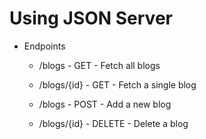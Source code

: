 # Using JSON Server

- Endpoints

  - /blogs - GET - Fetch all blogs

  - /blogs/{id} - GET - Fetch a single blog

  - /blogs - POST - Add a new blog

  - /blogs/{id} - DELETE - Delete a blog
